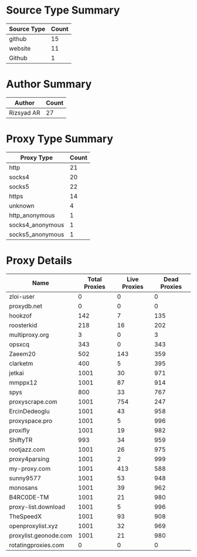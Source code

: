 # Source Type Summary

| Source Type | Count |
|-------------|-------|
| github | 15 |
| website | 11 |
| Github | 1 |


# Author Summary

| Author | Count |
|--------|-------|
| Rizsyad AR | 27 |


# Proxy Type Summary

| Proxy Type | Count |
|------------|-------|
| http | 21 |
| socks4 | 20 |
| socks5 | 22 |
| https | 14 |
| unknown | 4 |
| http_anonymous | 1 |
| socks4_anonymous | 1 |
| socks5_anonymous | 1 |


# Proxy Details

| Name | Total Proxies | Live Proxies | Dead Proxies |
|------|---------------|--------------|---------------|
| zloi-user | 0 | 0 | 0 |
| proxydb.net | 0 | 0 | 0 |
| hookzof | 142 | 7 | 135 |
| roosterkid | 218 | 16 | 202 |
| multiproxy.org | 3 | 0 | 3 |
| opsxcq | 343 | 0 | 343 |
| Zaeem20 | 502 | 143 | 359 |
| clarketm | 400 | 5 | 395 |
| jetkai | 1001 | 30 | 971 |
| mmppx12 | 1001 | 87 | 914 |
| spys | 800 | 33 | 767 |
| proxyscrape.com | 1001 | 754 | 247 |
| ErcinDedeoglu | 1001 | 43 | 958 |
| proxyspace.pro | 1001 | 5 | 996 |
| proxifly | 1001 | 19 | 982 |
| ShiftyTR | 993 | 34 | 959 |
| rootjazz.com | 1001 | 26 | 975 |
| proxy4parsing | 1001 | 2 | 999 |
| my-proxy.com | 1001 | 413 | 588 |
| sunny9577 | 1001 | 53 | 948 |
| monosans | 1001 | 39 | 962 |
| B4RC0DE-TM | 1001 | 21 | 980 |
| proxy-list.download | 1001 | 5 | 996 |
| TheSpeedX | 1001 | 93 | 908 |
| openproxylist.xyz | 1001 | 32 | 969 |
| proxylist.geonode.com | 1001 | 21 | 980 |
| rotatingproxies.com | 0 | 0 | 0 |
